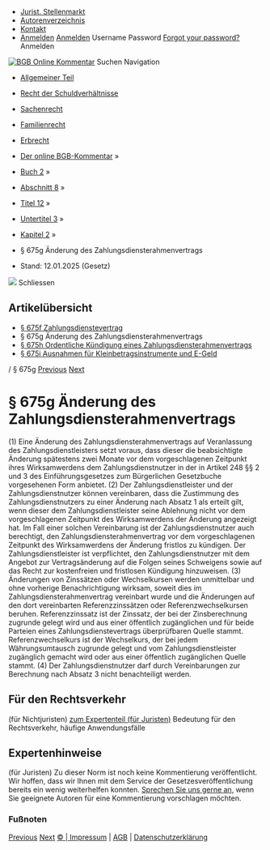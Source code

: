  * [Jurist. Stellenmarkt](https://bgb.kommentar.de/Buch-2/Abschnitt-8/Titel-12/Untertitel-3/Kapitel-2/</job-board> "Jurist. Stellenmarkt")
  * [Autorenverzeichnis](https://bgb.kommentar.de/Buch-2/Abschnitt-8/Titel-12/Untertitel-3/Kapitel-2/</Autorenverzeichnis> "Autorenverzeichnis")
  * [Kontakt](https://bgb.kommentar.de/Buch-2/Abschnitt-8/Titel-12/Untertitel-3/Kapitel-2/</Kontakt>)
  * [Anmelden](https://bgb.kommentar.de/Buch-2/Abschnitt-8/Titel-12/Untertitel-3/Kapitel-2/<#login> "show login form") [Anmelden](https://bgb.kommentar.de/Buch-2/Abschnitt-8/Titel-12/Untertitel-3/Kapitel-2/<#> "hide login form") Username Password
[Forgot your password?](https://bgb.kommentar.de/Buch-2/Abschnitt-8/Titel-12/Untertitel-3/Kapitel-2/</user/forgotpassword>) Anmelden 


[![BGB Online Kommentar](https://bgb.kommentar.de/extension/bgb/design/bgb/images/logo.png)](https://bgb.kommentar.de/Buch-2/Abschnitt-8/Titel-12/Untertitel-3/Kapitel-2/</> "BGB Online Kommentar")
Suchen
Navigation
  * [Allgemeiner Teil](https://bgb.kommentar.de/Buch-2/Abschnitt-8/Titel-12/Untertitel-3/Kapitel-2/</Buch-1>)
  * [Recht der Schuldverhältnisse](https://bgb.kommentar.de/Buch-2/Abschnitt-8/Titel-12/Untertitel-3/Kapitel-2/</Buch-2>)
  * [Sachenrecht](https://bgb.kommentar.de/Buch-2/Abschnitt-8/Titel-12/Untertitel-3/Kapitel-2/</Buch-3>)
  * [Familienrecht](https://bgb.kommentar.de/Buch-2/Abschnitt-8/Titel-12/Untertitel-3/Kapitel-2/</Buch-4>)
  * [Erbrecht](https://bgb.kommentar.de/Buch-2/Abschnitt-8/Titel-12/Untertitel-3/Kapitel-2/</Buch-5>)


  * [Der online BGB-Kommentar](https://bgb.kommentar.de/Buch-2/Abschnitt-8/Titel-12/Untertitel-3/Kapitel-2/</>) »
  * [Buch 2](https://bgb.kommentar.de/Buch-2/Abschnitt-8/Titel-12/Untertitel-3/Kapitel-2/</Buch-2>) »
  * [Abschnitt 8](https://bgb.kommentar.de/Buch-2/Abschnitt-8/Titel-12/Untertitel-3/Kapitel-2/</Buch-2/Abschnitt-8>) »
  * [Titel 12](https://bgb.kommentar.de/Buch-2/Abschnitt-8/Titel-12/Untertitel-3/Kapitel-2/</Buch-2/Abschnitt-8/Titel-12>) »
  * [Untertitel 3](https://bgb.kommentar.de/Buch-2/Abschnitt-8/Titel-12/Untertitel-3/Kapitel-2/</Buch-2/Abschnitt-8/Titel-12/Untertitel-3>) »
  * [Kapitel 2](https://bgb.kommentar.de/Buch-2/Abschnitt-8/Titel-12/Untertitel-3/Kapitel-2/</Buch-2/Abschnitt-8/Titel-12/Untertitel-3/Kapitel-2>) »
  * § 675g Änderung des Zahlungsdiensterahmenvertrags 
  * Stand: 12.01.2025 (Gesetz) 


![](https://vg01.met.vgwort.de/na/1c9909529ead4f509072c06d9081a7d5)
Schliessen 
## Artikelübersicht
  * [ § 675f Zahlungsdienstevertrag ](https://bgb.kommentar.de/Buch-2/Abschnitt-8/Titel-12/Untertitel-3/Kapitel-2/</Buch-2/Abschnitt-8/Titel-12/Untertitel-3/Kapitel-2/Zahlungsdienstevertrag>)
  * § 675g Änderung des Zahlungsdiensterahmenvertrags 
  * [ § 675h Ordentliche Kündigung eines Zahlungsdiensterahmenvertrags ](https://bgb.kommentar.de/Buch-2/Abschnitt-8/Titel-12/Untertitel-3/Kapitel-2/</Buch-2/Abschnitt-8/Titel-12/Untertitel-3/Kapitel-2/Ordentliche-Kuendigung-eines-Zahlungsdiensterahmenvertrags>)
  * [ § 675i Ausnahmen für Kleinbetragsinstrumente und E-Geld ](https://bgb.kommentar.de/Buch-2/Abschnitt-8/Titel-12/Untertitel-3/Kapitel-2/</Buch-2/Abschnitt-8/Titel-12/Untertitel-3/Kapitel-2/Ausnahmen-fuer-Kleinbetragsinstrumente-und-E-Geld>)


/ § 675g 
[Previous](https://bgb.kommentar.de/Buch-2/Abschnitt-8/Titel-12/Untertitel-3/Kapitel-2/</Buch-2/Abschnitt-8/Titel-12/Untertitel-3/Kapitel-2/Zahlungsdienstevertrag> "§ 675f Zahlungsdienstevertrag") [Next](https://bgb.kommentar.de/Buch-2/Abschnitt-8/Titel-12/Untertitel-3/Kapitel-2/</Buch-2/Abschnitt-8/Titel-12/Untertitel-3/Kapitel-2/Ordentliche-Kuendigung-eines-Zahlungsdiensterahmenvertrags> "§ 675h Ordentliche Kündigung eines Zahlungsdiensterahmenvertrags")
# § 675g Änderung des Zahlungsdiensterahmenvertrags
(1) Eine Änderung des Zahlungsdiensterahmenvertrags auf Veranlassung des Zahlungsdienstleisters setzt voraus, dass dieser die beabsichtigte Änderung spätestens zwei Monate vor dem vorgeschlagenen Zeitpunkt ihres Wirksamwerdens dem Zahlungsdienstnutzer in der in Artikel 248 §§ 2 und 3 des Einführungsgesetzes zum Bürgerlichen Gesetzbuche vorgesehenen Form anbietet.
(2) Der Zahlungsdienstleister und der Zahlungsdienstnutzer können vereinbaren, dass die Zustimmung des Zahlungsdienstnutzers zu einer Änderung nach Absatz 1 als erteilt gilt, wenn dieser dem Zahlungsdienstleister seine Ablehnung nicht vor dem vorgeschlagenen Zeitpunkt des Wirksamwerdens der Änderung angezeigt hat. Im Fall einer solchen Vereinbarung ist der Zahlungsdienstnutzer auch berechtigt, den Zahlungsdiensterahmenvertrag vor dem vorgeschlagenen Zeitpunkt des Wirksamwerdens der Änderung fristlos zu kündigen. Der Zahlungsdienstleister ist verpflichtet, den Zahlungsdienstnutzer mit dem Angebot zur Vertragsänderung auf die Folgen seines Schweigens sowie auf das Recht zur kostenfreien und fristlosen Kündigung hinzuweisen.
(3) Änderungen von Zinssätzen oder Wechselkursen werden unmittelbar und ohne vorherige Benachrichtigung wirksam, soweit dies im Zahlungsdiensterahmenvertrag vereinbart wurde und die Änderungen auf den dort vereinbarten Referenzzinssätzen oder Referenzwechselkursen beruhen. Referenzzinssatz ist der Zinssatz, der bei der Zinsberechnung zugrunde gelegt wird und aus einer öffentlich zugänglichen und für beide Parteien eines Zahlungsdienstevertrags überprüfbaren Quelle stammt. Referenzwechselkurs ist der Wechselkurs, der bei jedem Währungsumtausch zugrunde gelegt und vom Zahlungsdienstleister zugänglich gemacht wird oder aus einer öffentlich zugänglichen Quelle stammt.
(4) Der Zahlungsdienstnutzer darf durch Vereinbarungen zur Berechnung nach Absatz 3 nicht benachteiligt werden.
## Für den Rechtsverkehr 
(für Nichtjuristen)
[zum Expertenteil (für Juristen)](https://bgb.kommentar.de/Buch-2/Abschnitt-8/Titel-12/Untertitel-3/Kapitel-2/<#expertenhinweise>)
Bedeutung für den Rechtsverkehr, häufige Anwendungsfälle
## Expertenhinweise
(für Juristen)
Zu dieser Norm ist noch keine Kommentierung veröffentlicht. Wir hoffen, dass wir Ihnen mit dem Service der Gesetzesveröffentlichung bereits ein wenig weiterhelfen konnten. [Sprechen Sie uns gerne an](https://bgb.kommentar.de/Buch-2/Abschnitt-8/Titel-12/Untertitel-3/Kapitel-2/</Kontakt>), wenn Sie geeignete Autoren für eine Kommentierung vorschlagen möchten. 
### Fußnoten
[Previous](https://bgb.kommentar.de/Buch-2/Abschnitt-8/Titel-12/Untertitel-3/Kapitel-2/</Buch-2/Abschnitt-8/Titel-12/Untertitel-3/Kapitel-2/Zahlungsdienstevertrag> "§ 675f Zahlungsdienstevertrag") [Next](https://bgb.kommentar.de/Buch-2/Abschnitt-8/Titel-12/Untertitel-3/Kapitel-2/</Buch-2/Abschnitt-8/Titel-12/Untertitel-3/Kapitel-2/Ordentliche-Kuendigung-eines-Zahlungsdiensterahmenvertrags> "§ 675h Ordentliche Kündigung eines Zahlungsdiensterahmenvertrags")
[© | Impressum](https://bgb.kommentar.de/Buch-2/Abschnitt-8/Titel-12/Untertitel-3/Kapitel-2/</Kontakt>) | [AGB](https://bgb.kommentar.de/Buch-2/Abschnitt-8/Titel-12/Untertitel-3/Kapitel-2/</AGB>) | [Datenschutzerklärung](https://bgb.kommentar.de/Buch-2/Abschnitt-8/Titel-12/Untertitel-3/Kapitel-2/</Datenschutzerklaerung-fuer-Leser>)
